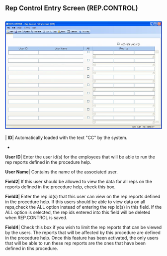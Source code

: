## Rep Control Entry Screen (REP.CONTROL)
<PageHeader />

##

![](./REP-CONTROL-1.jpg)

| **ID**|  Automatically loaded with the text "CC" by the system.

-  
**User ID**|  Enter the user id(s) for the employees that will be able to run
the rep reports defined in the procedure help.

**User Name**|  Contains the name of the associated user.

**Field2**|  If this user should be allowed to view the data for all reps on
the reports defined in the procedure help, check this box.

**Field3**|  Enter the rep id(s) that this user can view on the rep reports
defined in the procedure help. If this users should be able to view data on
all reps,check the ALL option instead of entering the rep id(s) in this field.
If the ALL option is selected, the rep ids entered into this field will be
deleted when REP.CONTROL is saved.

**Field4**|  Check this box if you wish to limit the rep reports that can be
viewed by the users. The reports that will be affected by this procedure are
defined in the procedure help. Once this feature has been activated, the only
users that will be able to run these rep reports are the ones that have been
defined in tihs procedure.


<badge text= "Version 8.10.57 " vertical="middle" />

<PageFooter />

